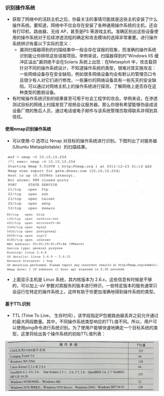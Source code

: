 ### 识别操作系统
- 获取了网络中的活跃主机之后，你最关注的事情可能就是这些主机安装了什么操作系统。要知道，网络中不仅会存在安装了各种通用操作系统的主机，还会有打印机、路由器、无线 AP，甚至是PS 等游戏主机。准确区别出这些设备使用的操作系统对于后续渗透流程的确定和攻击模块的选择非常重要。进行操作系统辨识有着以下实际的意义：
  - 漏洞扫描器得到的扫描结果中一般会存在误报的现象，而准确的操作系统识别能让你排除这些误报项目。举例来说，扫描器得到的“Windows IIS 缓冲区溢出”漏洞绝不会在Solaris 系统上出现：在Metasploit 中，攻击载荷针对不同的操作系统设计，不知道操作系统的类型，很难对其实施攻击：一些网络设备存在安全缺陷，例如很多网络设备均会有默认的管理员口令且很少有人对它们进行修改，一些廉价的网络设备具有一些先天的安全缺陷，可以通过对网络主机上的操作系统进行探测，了解网络上是否存在这种类型的脆弱设备。
- 有时候操作系统识别的结果甚至可用于社会工程学的攻击。举例来说，在渗透测试目标的网络上扫描发现了视频会议服务器，那么你很有希望能够伪装成该设备厂商的售后人员，通过电话或电子邮件与该系统管理员取得联系并得到其信任。

#### 使用nmap识别操作系统
- 可以使用-O 选项让 Nmap 对目标的操作系统进行识别。下图列出了对服务器(Ubuntu Metasploitable）的扫描结果。

![pic1](../pics/2222.png)
![pic1](../pics/3333.png)

- 上面显示主机是 Linux 系统，其内核版本为 2.6.x，这些信息有时候是不够的，可以加上-sV 参数对其服务的版本进行辨识，一些特定版本的服务通常只会运行在特定的操作系统上，这样有助于你更加准确地得到操作系统的类型。

#### 基于TTL识别
- TTL (Time To Live， 生存时间），该字段指定IP包被路由器丢弃之前允许通过的最大网段数量。其中，不同操作系统类型响应的TTL值不同。所以，用户可以使用ping命令进行系统识别。为了使用户能够快速地确定一个目标系统的类型，这里将给出各个操作系统的初始TTL值列表：

![pic1](../pics/6.png)

